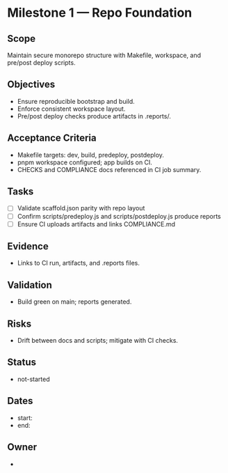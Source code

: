 # Milestone 1 — Repo Foundation

## Scope

Maintain secure monorepo structure with Makefile, workspace, and pre/post deploy scripts.

## Objectives

- Ensure reproducible bootstrap and build.
- Enforce consistent workspace layout.
- Pre/post deploy checks produce artifacts in .reports/.

## Acceptance Criteria

- Makefile targets: dev, build, predeploy, postdeploy.
- pnpm workspace configured; app builds on CI.
- CHECKS and COMPLIANCE docs referenced in CI job summary.

## Tasks

- [ ] Validate scaffold.json parity with repo layout
- [ ] Confirm scripts/predeploy.js and scripts/postdeploy.js produce reports
- [ ] Ensure CI uploads artifacts and links COMPLIANCE.md

## Evidence

- Links to CI run, artifacts, and .reports files.

## Validation

- Build green on main; reports generated.

## Risks

- Drift between docs and scripts; mitigate with CI checks.

## Status

- not-started

## Dates

- start:
- end:

## Owner

-
